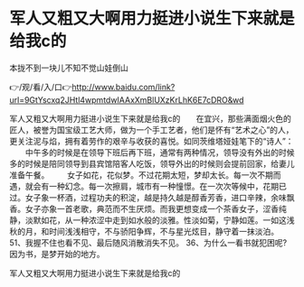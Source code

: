 # 军人又粗又大啊用力挺进小说生下来就是给我c的
本拢不到一块儿不知不觉山娃倒山

👉/观/看/入/口👉http://www.baidu.com/link?url=9GtYscxq2JHtl4wpmtdwIAAxXmBlUXzKrLhK6E7cDRO&wd

军人又粗又大啊用力挺进小说生下来就是给我c的　　在宜兴，那些满面烟火色的匠人，被誉为国宝级工艺大师，做为一个手工艺者，他们是怀有“艺术之心”的人，更关注泥与焰，拥有着劳作的艰辛与收获的喜悦。如同茨维塔娅娃笔下的“诗人”：
　　中午多的时候是在领导下班后再下班，通常有两种情况，领导没有外出的时候多的时候是陪同领导到县宾馆陪客人吃饭，领导外出的时候则会提前回家，给妻儿准备午餐。
　　女子如花，花似梦。不过花期太短，梦却太长。每一次不期而遇，就会有一种幻念。每一次擦肩，城市有一种憧憬。在一次次等候中，花期已过。女子象一杯酒，过程功夫的积淀，越是持久越是醇香芳香，进口辛辣，余味飘香。女子亦象一首老歌，典范而不生厌烦。而我更想变成一个茶香女子，涩香纯静，淡默如花，从一种浓涩中走到如水般的淡雅。性淡如菊，宁静如莲。一如这浅秋的月，和时间浅浅相守，不与骄阳争辉，不与星光炫目，静守着一抹淡泊。
	51、我握不住也看不见、最后随风消散消失不见。
	36、为什么一看书就犯困呢?因为书，是梦开始的地方。

军人又粗又大啊用力挺进小说生下来就是给我c的
